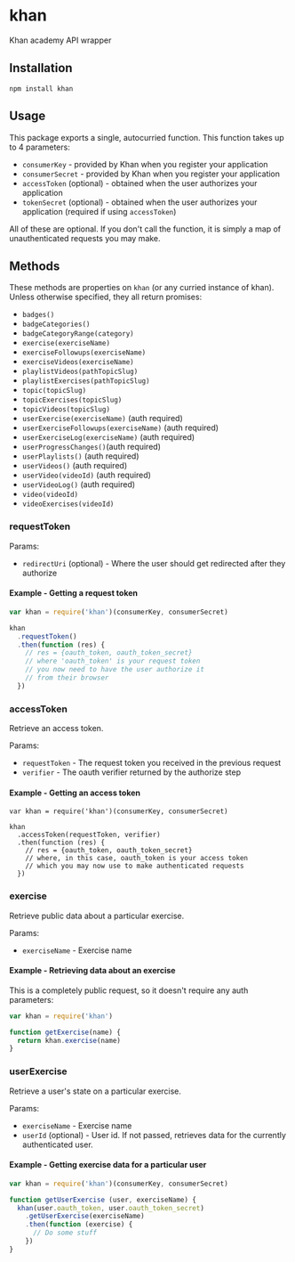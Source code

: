 # khan

Khan academy API wrapper

## Installation

`npm install khan`

## Usage

This package exports a single, autocurried function.  This function takes up to 4 parameters:

* `consumerKey` - provided by Khan when you register your application
* `consumerSecret` - provided by Khan when you register your application
* `accessToken` (optional) - obtained when the user authorizes your application
* `tokenSecret` (optional) - obtained when the user authorizes your application (required if using `accessToken`)

All of these are optional.  If you don't call the function, it is simply a map of unauthenticated requests you may make.

## Methods

These methods are properties on `khan` (or any curried instance of khan).  Unless otherwise specified, they all return promises:

  * `badges()`
  * `badgeCategories()`
  * `badgeCategoryRange(category)`
  * `exercise(exerciseName)`
  * `exerciseFollowups(exerciseName)`
  * `exerciseVideos(exerciseName)`
  * `playlistVideos(pathTopicSlug)`
  * `playlistExercises(pathTopicSlug)`
  * `topic(topicSlug)`
  * `topicExercises(topicSlug)`
  * `topicVideos(topicSlug)`
  * `userExercise(exerciseName)` (auth required)
  * `userExerciseFollowups(exerciseName)` (auth required)
  * `userExerciseLog(exerciseName)` (auth required)
  * `userProgressChanges()`(auth required)
  * `userPlaylists()` (auth required)
  * `userVideos()` (auth required)
  * `userVideo(videoId)` (auth required)
  * `userVideoLog()` (auth required)
  * `video(videoId)`
  * `videoExercises(videoId)`

### requestToken

Params:

  * `redirectUri` (optional) - Where the user should get redirected after they authorize

#### Example - Getting a request token

```javascript
var khan = require('khan')(consumerKey, consumerSecret)

khan
  .requestToken()
  .then(function (res) {
    // res = {oauth_token, oauth_token_secret}
    // where 'oauth_token' is your request token
    // you now need to have the user authorize it
    // from their browser
  })
```


### accessToken

Retrieve an access token.

Params:

  * `requestToken` - The request token you received in the previous request
  * `verifier` - The oauth verifier returned by the authorize step

#### Example - Getting an access token

```
var khan = require('khan')(consumerKey, consumerSecret)

khan
  .accessToken(requestToken, verifier)
  .then(function (res) {
    // res = {oauth_token, oauth_token_secret}
    // where, in this case, oauth_token is your access token
    // which you may now use to make authenticated requests
  })
```

### exercise

Retrieve public data about a particular exercise.

Params:

  * `exerciseName` - Exercise name

#### Example - Retrieving data about an exercise

This is a completely public request, so it doesn't require any auth parameters:

```javascript
var khan = require('khan')

function getExercise(name) {
  return khan.exercise(name)
}
```

### userExercise

Retrieve a user's state on a particular exercise.

Params:

  * `exerciseName` - Exercise name
  * `userId` (optional) - User id.  If not passed, retrieves data for the currently authenticated user.

#### Example - Getting exercise data for a particular user

```javascript
var khan = require('khan')(consumerKey, consumerSecret)

function getUserExercise (user, exerciseName) {
  khan(user.oauth_token, user.oauth_token_secret)
    .getUserExercise(exerciseName)
    .then(function (exercise) {
      // Do some stuff
    })
}
```